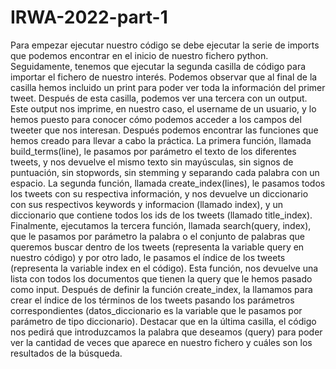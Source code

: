 # IRWA-2022-part-1

Para empezar ejecutar nuestro código se debe ejecutar la serie de imports que podemos
encontrar en el inicio de nuestro fichero python.
Seguidamente, tenemos que ejecutar la segunda casilla de código para importar el fichero
de nuestro interés. Podemos observar que al final de la casilla hemos incluido un print para
poder ver toda la información del primer tweet.
Después de esta casilla, podemos ver una tercera con un output. Este output nos imprime,
en nuestro caso, el username de un usuario, y lo hemos puesto para conocer cómo
podemos acceder a los campos del tweeter que nos interesan.
Después podemos encontrar las funciones que hemos creado para llevar a cabo la práctica.
La primera función, llamada build_terms(line), le pasamos por parámetro el texto de los
diferentes tweets, y nos devuelve el mismo texto sin mayúsculas, sin signos de puntuación,
sin stopwords, sin stemming y separando cada palabra con un espacio.
La segunda función, llamada create_index(lines), le pasamos todos los tweets con su
respectiva información, y nos devuelve un diccionario con sus respectivos keywords y
informacion (llamado index), y un diccionario que contiene todos los ids de los tweets
(llamado title_index).
Finalmente, ejecutamos la tercera función, llamada search(query, index), que le pasamos
por parámetro la palabra o el conjunto de palabras que queremos buscar dentro de los
tweets (representa la variable query en nuestro código) y por otro lado, le pasamos el índice
de los tweets (representa la variable index en el código). Esta función, nos devuelve una
lista con todos los documentos que tienen la query que le hemos pasado como input.
Después de definir la función create_index, la llamamos para crear el índice de los términos
de los tweets pasando los parámetros correspondientes (datos_diccionario es la variable
que le pasamos por parámetro de tipo diccionario). Destacar que en la última casilla, el
código nos pedirá que introduzcamos la palabra que deseamos (query) para poder ver la
cantidad de veces que aparece en nuestro fichero y cuáles son los resultados de la
búsqueda.
